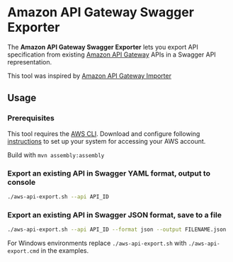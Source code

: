 # Amazon API Gateway Swagger Exporter

The **Amazon API Gateway Swagger Exporter** lets you export API specification from existing [Amazon API Gateway][service-page] APIs in a Swagger API representation.

This tool was inspired by [Amazon API Gateway Importer][aws-apigateway-importer]

[service-page]: http://aws.amazon.com/api-gateway/
[aws-apigateway-importer]: https://github.com/awslabs/aws-apigateway-importer

## Usage

### Prerequisites

This tool requires the [AWS CLI](http://aws.amazon.com/cli).
Download and configure following [instructions](http://docs.aws.amazon.com/cli/latest/userguide/cli-chap-getting-started.html) to set up your system for accessing your AWS account.

Build with `mvn assembly:assembly`

### Export an existing API in Swagger YAML format, output to console

```sh
./aws-api-export.sh --api API_ID
```

### Export an existing API in Swagger JSON format, save to a file

```sh
./aws-api-export.sh --api API_ID --format json --output FILENAME.json
```

For Windows environments replace `./aws-api-export.sh` with `./aws-api-export.cmd` in the examples.

